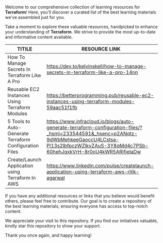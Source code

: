 Welcome to our comprehensive collection of learning resources for **Terraform**! Here, you'll discover a curated list of the best learning materials we've assembled just for you.

Take a moment to explore these valuable resources, handpicked to enhance your understanding of **Terraform**. We strive to provide the most up-to-date and informative content available.

| TITILE  | RESOURCE LINK |
| ------------- | -------------  |
|  How To Manage Secrets In Terraform Like A Pro | https://dev.to/kelvinskell/how-to-manage-secrets-in-terraform-like-a-pro-14nn   |
| Reusable EC2 Instances Using Terraform Modules  | https://betterprogramming.pub/reusable-ec2-instances-using-terraform-modules-59aac51f1fb | 
|  5 Tools to Auto-Generate Terraform Configuration Files  | https://www.infracloud.io/blogs/auto-generate-terraform-configuration-files/?_hsmi=233544591&_hsenc=p2ANqtz-9dWbMehkeeGaoccU4LCstsa-Pl13s2lbfpczWZlkvZAuS-3Y8qMd4c7PSb-60hehJqxkVrH-8r0oU4kWR5ARifjeIaDw | 
| Create/Launch Application using Terraform In AWS  | https://www.linkedin.com/pulse/createlaunch-application-using-terraform-aws-ritik-agarwal | 

If you have any additional resources or links that you believe would benefit others, please feel free to contribute. Our goal is to create a repository of the best learning materials, ensuring everyone has access to top-notch content.

We appreciate your visit to this repository. If you find our initiatives valuable, kindly star this repository to show your support.

Thank you once again, and happy learning!